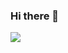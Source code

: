 ### Hi there 👋

<img src="https://github-readme-stats.vercel.app/api?username=Dinoattitude&&show_icons=true&title_color=ffffff&icon_color=da6c77&text_color=e8a287bg_color=151515">
